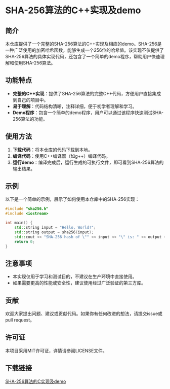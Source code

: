 # SHA-256算法的C++实现及demo

## 简介

本仓库提供了一个完整的SHA-256算法的C++实现及相应的demo。SHA-256是一种广泛使用的加密哈希函数，能够生成一个256位的哈希值。该实现不仅提供了SHA-256算法的具体实现代码，还包含了一个简单的demo程序，帮助用户快速理解和使用SHA-256算法。

## 功能特点

- **完整的C++实现**：提供了SHA-256算法的完整C++代码，方便用户直接集成到自己的项目中。
- **易于理解**：代码结构清晰，注释详细，便于初学者理解和学习。
- **Demo程序**：包含一个简单的demo程序，用户可以通过该程序快速测试SHA-256算法的功能。

## 使用方法

1. **下载代码**：将本仓库的代码下载到本地。
2. **编译代码**：使用C++编译器（如g++）编译代码。
3. **运行demo**：编译完成后，运行生成的可执行文件，即可看到SHA-256算法的输出结果。

## 示例

以下是一个简单的示例，展示了如何使用本仓库中的SHA-256实现：

```cpp
#include "sha256.h"
#include <iostream>

int main() {
    std::string input = "Hello, World!";
    std::string output = sha256(input);
    std::cout << "SHA-256 hash of \"" << input << "\" is: " << output << std::endl;
    return 0;
}
```

## 注意事项

- 本实现仅用于学习和测试目的，不建议在生产环境中直接使用。
- 如果需要更高的性能或安全性，建议使用经过广泛验证的第三方库。

## 贡献

欢迎大家提出问题、建议或贡献代码。如果你有任何改进的想法，请提交issue或pull request。

## 许可证

本项目采用MIT许可证，详情请参阅LICENSE文件。

## 下载链接

[SHA-256算法的C实现及demo](https://pan.quark.cn/s/273135eda1bf)